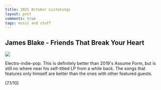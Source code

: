 ```yaml
---
title: 2021 October Listenings
layout: post
comments: true
tags: music and stuff
---
```


## James Blake - Friends That Break Your Heart

  ![](https://i.kfs.io/album/global/127495377,3v1/fit/500x500.jpg)

  Electro-indie-pop. This is definitely better than 2019's Assume Form, but is still no where near his self-titled LP from a while back. The songs that features only himself are better than the ones with other featured guests.

  [7.1/10]
